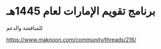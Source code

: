 # برنامج تقويم الإمارات لعام 1445هـ

للمناقشة والدعم

https://www.maknoon.com/community/threads/216/